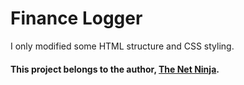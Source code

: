 # Finance Logger





I only modified some HTML structure and CSS styling.








#### This project belongs to the author, [The Net Ninja](https://www.thenetninja.co.uk/).